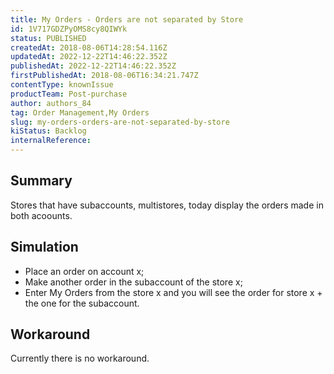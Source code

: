 ```yaml
---
title: My Orders - Orders are not separated by Store
id: 1V717GDZPyOMS8cy8QIWYk
status: PUBLISHED
createdAt: 2018-08-06T14:28:54.116Z
updatedAt: 2022-12-22T14:46:22.352Z
publishedAt: 2022-12-22T14:46:22.352Z
firstPublishedAt: 2018-08-06T16:34:21.747Z
contentType: knownIssue
productTeam: Post-purchase
author: authors_84
tag: Order Management,My Orders
slug: my-orders-orders-are-not-separated-by-store
kiStatus: Backlog
internalReference: 
---
```


## Summary

Stores that have subaccounts, multistores, today display the orders made in both acoounts.

## Simulation

- Place an order on account x;
- Make another order in the subaccount of the store x;
- Enter My Orders from the store x and you will see the order for store x + the one for the subaccount.

## Workaround

Currently there is no workaround.

